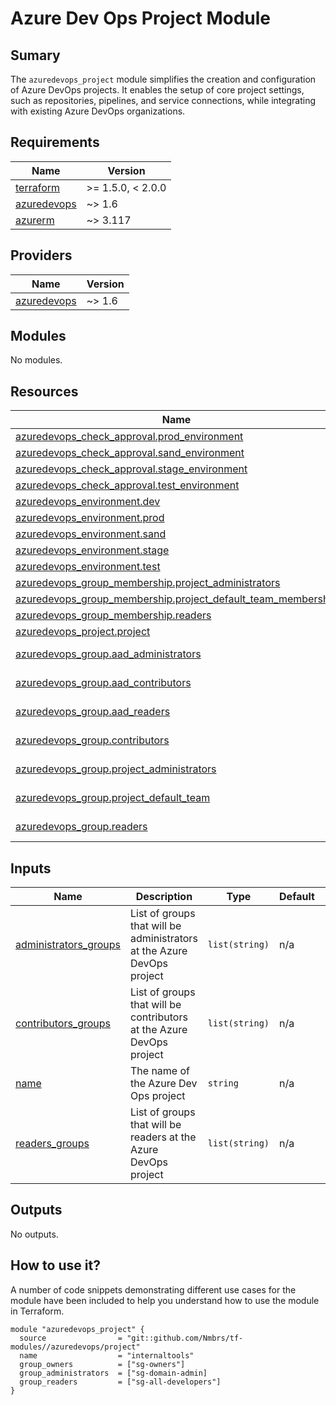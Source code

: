 <!-- BEGIN_TF_DOCS -->
# Azure Dev Ops Project Module

## Sumary

The `azuredevops_project` module simplifies the creation and configuration of Azure DevOps projects. It enables the setup of core project settings, such as repositories, pipelines, and service connections, while integrating with existing Azure DevOps organizations.

## Requirements

| Name | Version |
|------|---------|
| <a name="requirement_terraform"></a> [terraform](#requirement\_terraform) | >= 1.5.0, < 2.0.0 |
| <a name="requirement_azuredevops"></a> [azuredevops](#requirement\_azuredevops) | ~> 1.6 |
| <a name="requirement_azurerm"></a> [azurerm](#requirement\_azurerm) | ~> 3.117 |

## Providers

| Name | Version |
|------|---------|
| <a name="provider_azuredevops"></a> [azuredevops](#provider\_azuredevops) | ~> 1.6 |

## Modules

No modules.

## Resources

| Name | Type |
|------|------|
| [azuredevops_check_approval.prod_environment](https://registry.terraform.io/providers/microsoft/azuredevops/latest/docs/resources/check_approval) | resource |
| [azuredevops_check_approval.sand_environment](https://registry.terraform.io/providers/microsoft/azuredevops/latest/docs/resources/check_approval) | resource |
| [azuredevops_check_approval.stage_environment](https://registry.terraform.io/providers/microsoft/azuredevops/latest/docs/resources/check_approval) | resource |
| [azuredevops_check_approval.test_environment](https://registry.terraform.io/providers/microsoft/azuredevops/latest/docs/resources/check_approval) | resource |
| [azuredevops_environment.dev](https://registry.terraform.io/providers/microsoft/azuredevops/latest/docs/resources/environment) | resource |
| [azuredevops_environment.prod](https://registry.terraform.io/providers/microsoft/azuredevops/latest/docs/resources/environment) | resource |
| [azuredevops_environment.sand](https://registry.terraform.io/providers/microsoft/azuredevops/latest/docs/resources/environment) | resource |
| [azuredevops_environment.stage](https://registry.terraform.io/providers/microsoft/azuredevops/latest/docs/resources/environment) | resource |
| [azuredevops_environment.test](https://registry.terraform.io/providers/microsoft/azuredevops/latest/docs/resources/environment) | resource |
| [azuredevops_group_membership.project_administrators](https://registry.terraform.io/providers/microsoft/azuredevops/latest/docs/resources/group_membership) | resource |
| [azuredevops_group_membership.project_default_team_membership](https://registry.terraform.io/providers/microsoft/azuredevops/latest/docs/resources/group_membership) | resource |
| [azuredevops_group_membership.readers](https://registry.terraform.io/providers/microsoft/azuredevops/latest/docs/resources/group_membership) | resource |
| [azuredevops_project.project](https://registry.terraform.io/providers/microsoft/azuredevops/latest/docs/resources/project) | resource |
| [azuredevops_group.aad_administrators](https://registry.terraform.io/providers/microsoft/azuredevops/latest/docs/data-sources/group) | data source |
| [azuredevops_group.aad_contributors](https://registry.terraform.io/providers/microsoft/azuredevops/latest/docs/data-sources/group) | data source |
| [azuredevops_group.aad_readers](https://registry.terraform.io/providers/microsoft/azuredevops/latest/docs/data-sources/group) | data source |
| [azuredevops_group.contributors](https://registry.terraform.io/providers/microsoft/azuredevops/latest/docs/data-sources/group) | data source |
| [azuredevops_group.project_administrators](https://registry.terraform.io/providers/microsoft/azuredevops/latest/docs/data-sources/group) | data source |
| [azuredevops_group.project_default_team](https://registry.terraform.io/providers/microsoft/azuredevops/latest/docs/data-sources/group) | data source |
| [azuredevops_group.readers](https://registry.terraform.io/providers/microsoft/azuredevops/latest/docs/data-sources/group) | data source |

## Inputs

| Name | Description | Type | Default | Required |
|------|-------------|------|---------|:--------:|
| <a name="input_administrators_groups"></a> [administrators\_groups](#input\_administrators\_groups) | List of groups that will be administrators at the Azure DevOps project | `list(string)` | n/a | yes |
| <a name="input_contributors_groups"></a> [contributors\_groups](#input\_contributors\_groups) | List of groups that will be contributors at the Azure DevOps project | `list(string)` | n/a | yes |
| <a name="input_name"></a> [name](#input\_name) | The name of the Azure Dev Ops project | `string` | n/a | yes |
| <a name="input_readers_groups"></a> [readers\_groups](#input\_readers\_groups) | List of groups that will be readers at the Azure DevOps project | `list(string)` | n/a | yes |

## Outputs

No outputs.

## How to use it?

A number of code snippets demonstrating different use cases for the module have been included to help you understand how to use the module in Terraform.

```hcl
module "azuredevops_project" {
  source                = "git::github.com/Nmbrs/tf-modules//azuredevops/project"
  name                  = "internaltools"
  group_owners          = ["sg-owners"]
  group_administrators  = ["sg-domain-admin]
  group_readers         = ["sg-all-developers"]
}
```
<!-- END_TF_DOCS -->
